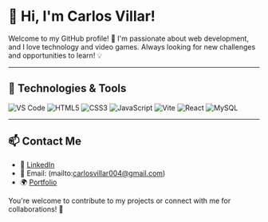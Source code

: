 # 👋 Hi, I'm Carlos Villar!

Welcome to my GitHub profile! 🚀 I'm passionate about web development, and I love technology and video games. Always looking for new challenges and opportunities to learn! 💡

---

## 🚀 Technologies & Tools


![VS Code](https://img.shields.io/badge/VSCode-007ACC?style=for-the-badge&logo=visual-studio-code&logoColor=white)
![HTML5](https://img.shields.io/badge/HTML5-E34F26?style=for-the-badge&logo=html5&logoColor=white)
![CSS3](https://img.shields.io/badge/CSS3-1572B6?style=for-the-badge&logo=css3&logoColor=white)
![JavaScript](https://img.shields.io/badge/JavaScript-F7DF1E?style=for-the-badge&logo=javascript&logoColor=black)
![Vite](https://img.shields.io/badge/Vite-646CFF?style=for-the-badge&logo=vite&logoColor=white)
![React](https://img.shields.io/badge/React-61DAFB?style=for-the-badge&logo=react&logoColor=black)
![MySQL](https://img.shields.io/badge/MySQL-4479A1?style=for-the-badge&logo=mysql&logoColor=white)

---

## 📫 Contact Me

- 💼 [LinkedIn](https://www.linkedin.com/in/yourname/)
- 📧 Email: (mailto:carlosvillar004@gmail.com)
- 🌍 [Portfolio](https://yourdomain.com)

You're welcome to contribute to my projects or connect with me for collaborations! 🚀
<!---
carlosvillaar/carlosvillaar is a ✨ special ✨ repository because its `README.md` (this file) appears on your GitHub profile.
You can click the Preview link to take a look at your changes.
--->
